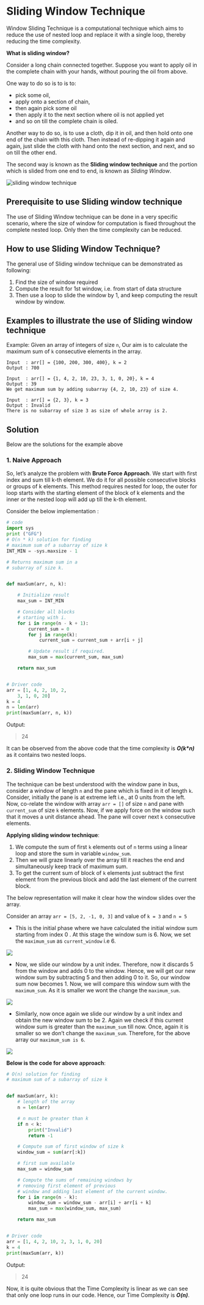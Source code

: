 # Sliding Window Technique

Window Sliding Technique is a computational technique which aims to reduce the use of nested loop and replace it with a single loop, thereby reducing the time complexity.

**What is sliding window?**

Consider a long chain connected together. Suppose you want to apply oil in the complete chain with your hands, without pouring the oil from above.

One way to do so is to is to: 
- pick some oil, 
- apply onto a section of chain, 
- then again pick some oil
- then apply it to the next section where oil is not applied yet
- and so on till the complete chain is oiled.


Another way to do so, is to use a cloth, dip it in oil, and then hold onto one end of the chain with this cloth. Then instead of re-dipping it again and again, just slide the cloth with hand onto the next section, and next, and so on till the other end.

The second way is known as the **Sliding window technique** and the portion which is slided from one end to end, is known as _Sliding Window_.

![sliding window technique](https://media.geeksforgeeks.org/wp-content/uploads/20220408153501/WindowSlidingTechniquedrawio2.jpg)

## Prerequisite to use Sliding window technique

The use of Sliding Window technique can be done in a very specific scenario, where the size of window for computation is fixed throughout the complete nested loop. Only then the time complexity can be reduced. 

## How to use Sliding Window Technique?

The general use of Sliding window technique can be demonstrated as following:

1. Find the size of window required 
2. Compute the result for 1st window, i.e. from start of data structure
3. Then use a loop to slide the window by 1, and keep computing the result window by window.


## Examples to illustrate the use of Sliding window technique

Example: Given an array of integers of size `n`, Our aim is to calculate the maximum sum of `k` consecutive elements in the array.

```
Input  : arr[] = {100, 200, 300, 400}, k = 2
Output : 700

Input  : arr[] = {1, 4, 2, 10, 23, 3, 1, 0, 20}, k = 4 
Output : 39
We get maximum sum by adding subarray {4, 2, 10, 23} of size 4.

Input  : arr[] = {2, 3}, k = 3
Output : Invalid
There is no subarray of size 3 as size of whole array is 2.
```
## Solution
Below are the solutions for the example above

### 1. Naive Approach

So, let’s analyze the problem with **Brute Force Approach**. We start with first index and sum till k-th element. We do it for all possible consecutive blocks or groups of k elements. This method requires nested for loop, the outer for loop starts with the starting element of the block of k elements and the inner or the nested loop will add up till the k-th element.

Consider the below implementation : 

```python
# code
import sys
print ("GFG")
# O(n * k) solution for finding
# maximum sum of a subarray of size k
INT_MIN = -sys.maxsize - 1

# Returns maximum sum in a
# subarray of size k.


def maxSum(arr, n, k):

	# Initialize result
	max_sum = INT_MIN

	# Consider all blocks
	# starting with i.
	for i in range(n - k + 1):
		current_sum = 0
		for j in range(k):
			current_sum = current_sum + arr[i + j]

		# Update result if required.
		max_sum = max(current_sum, max_sum)

	return max_sum


# Driver code
arr = [1, 4, 2, 10, 2,
	3, 1, 0, 20]
k = 4
n = len(arr)
print(maxSum(arr, n, k))

```

Output:
> 24

It can be observed from the above code that the time complexity is **_O(k*n)_** as it contains two nested loops.

### 2. Sliding Window Technique 

The technique can be best understood with the window pane in bus, consider a window of length `n` and the pane which is fixed in it of length `k`. Consider, initially the pane is at extreme left i.e., at 0 units from the left. Now, co-relate the window with array `arr = []` of size `n` and pane with `current_sum` of size `k` elements. Now, if we apply force on the window such that it moves a unit distance ahead. The pane will cover next `k` consecutive elements. 

**Applying sliding window technique**: 

1. We compute the sum of first `k` elements out of `n` terms using a linear loop and store the sum in variable `window_sum`.
2. Then we will graze linearly over the array till it reaches the end and simultaneously keep track of maximum sum.
3. To get the current sum of block of `k` elements just subtract the first element from the previous block and add the last element of the current block.


The below representation will make it clear how the window slides over the array.

Consider an array `arr = [5, 2, -1, 0, 3]` and value of `k = 3` and `n = 5`

- This is the initial phase where we have calculated the initial window sum starting from index 0 . At this stage the window sum is 6. Now, we set the `maximum_sum` as `current_window` i.e 6. 

![](https://media.geeksforgeeks.org/wp-content/uploads/sliding-window1.png)

- Now, we slide our window by a unit index. Therefore, now it discards 5 from the window and adds 0 to the window. Hence, we will get our new window sum by subtracting 5 and then adding 0 to it. So, our window sum now becomes 1. Now, we will compare this window sum with the `maximum_sum`. As it is smaller we wont the change the `maximum_sum`. 

![](https://media.geeksforgeeks.org/wp-content/uploads/sliding-window2.png)

- Similarly, now once again we slide our window by a unit index and obtain the new window sum to be 2. Again we check if this current window sum is greater than the `maximum_sum` till now. Once, again it is smaller so we don’t change the `maximum_sum`.
Therefore, for the above array our `maximum_sum is 6`.

![](https://media.geeksforgeeks.org/wp-content/uploads/sliding-window3.png)

**Below is the code for above approach**:

```python
# O(n) solution for finding
# maximum sum of a subarray of size k


def maxSum(arr, k):
	# length of the array
	n = len(arr)

	# n must be greater than k
	if n < k:
		print("Invalid")
		return -1

	# Compute sum of first window of size k
	window_sum = sum(arr[:k])

	# first sum available
	max_sum = window_sum

	# Compute the sums of remaining windows by
	# removing first element of previous
	# window and adding last element of the current window.
	for i in range(n - k):
		window_sum = window_sum - arr[i] + arr[i + k]
		max_sum = max(window_sum, max_sum)

	return max_sum


# Driver code
arr = [1, 4, 2, 10, 2, 3, 1, 0, 20]
k = 4
print(maxSum(arr, k))

```

Output:
> 24

Now, it is quite obvious that the Time Complexity is linear as we can see that only one loop runs in our code. Hence, our Time Complexity is **_O(n)_**.
